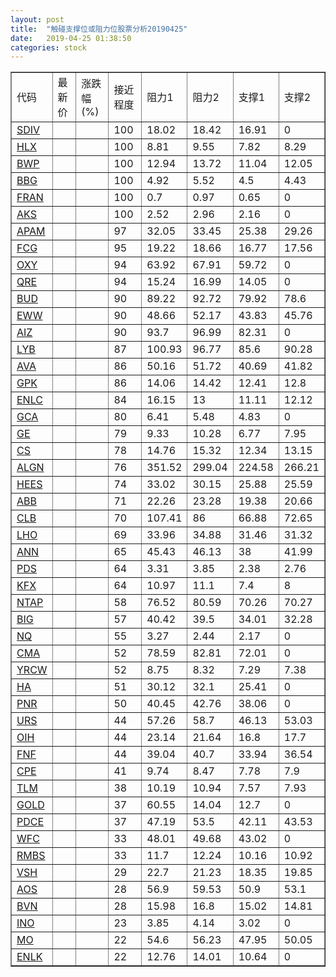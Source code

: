 ```yaml
---
layout: post
title:  "触碰支撑位或阻力位股票分析20190425"
date:   2019-04-25 01:38:50
categories: stock
---
```

<script type="text/javascript">
var stockList = []
stockList.push('gb_sdiv');
stockList.push('gb_hlx');
stockList.push('gb_bwp');
stockList.push('gb_bbg');
stockList.push('gb_fran');
stockList.push('gb_aks');
stockList.push('gb_apam');
stockList.push('gb_fcg');
stockList.push('gb_oxy');
stockList.push('gb_qre');
stockList.push('gb_bud');
stockList.push('gb_eww');
stockList.push('gb_aiz');
stockList.push('gb_lyb');
stockList.push('gb_ava');
stockList.push('gb_gpk');
stockList.push('gb_enlc');
stockList.push('gb_gca');
stockList.push('gb_ge');
stockList.push('gb_cs');
stockList.push('gb_algn');
stockList.push('gb_hees');
stockList.push('gb_abb');
stockList.push('gb_clb');
stockList.push('gb_lho');
stockList.push('gb_ann');
stockList.push('gb_pds');
stockList.push('gb_kfx');
stockList.push('gb_ntap');
stockList.push('gb_big');
stockList.push('gb_nq');
stockList.push('gb_cma');
stockList.push('gb_yrcw');
stockList.push('gb_ha');
stockList.push('gb_pnr');
stockList.push('gb_urs');
stockList.push('gb_oih');
stockList.push('gb_fnf');
stockList.push('gb_cpe');
stockList.push('gb_tlm');
stockList.push('gb_gold');
stockList.push('gb_pdce');
stockList.push('gb_wfc');
stockList.push('gb_rmbs');
stockList.push('gb_vsh');
stockList.push('gb_aos');
stockList.push('gb_bvn');
stockList.push('gb_ino');
stockList.push('gb_mo');
stockList.push('gb_enlk');
</script>
<table border="1">
 <tr>
 <td>代码</td>
 <td>最新价</td>
 <td>涨跌幅(%)</td>
 <td>接近程度</td>
 <td>阻力1</td>
 <td>阻力2</td>
 <td>支撑1</td>
 <td>支撑2</td>
</tr>
  <tr id="sdiv" class="red">
  <td><a href="http://stock.finance.sina.com.cn/usstock/quotes/SDIV.html" target="_blank">SDIV</a></td><td></td><td></td><td>100</td><td>18.02</td><td>18.42</td><td>16.91</td><td>0</td></tr>
  <tr id="hlx" class="green">
  <td><a href="http://stock.finance.sina.com.cn/usstock/quotes/HLX.html" target="_blank">HLX</a></td><td></td><td></td><td>100</td><td>8.81</td><td>9.55</td><td>7.82</td><td>8.29</td></tr>
  <tr id="bwp" class="green">
  <td><a href="http://stock.finance.sina.com.cn/usstock/quotes/BWP.html" target="_blank">BWP</a></td><td></td><td></td><td>100</td><td>12.94</td><td>13.72</td><td>11.04</td><td>12.05</td></tr>
  <tr id="bbg" class="red">
  <td><a href="http://stock.finance.sina.com.cn/usstock/quotes/BBG.html" target="_blank">BBG</a></td><td></td><td></td><td>100</td><td>4.92</td><td>5.52</td><td>4.5</td><td>4.43</td></tr>
  <tr id="fran" class="red">
  <td><a href="http://stock.finance.sina.com.cn/usstock/quotes/FRAN.html" target="_blank">FRAN</a></td><td></td><td></td><td>100</td><td>0.7</td><td>0.97</td><td>0.65</td><td>0</td></tr>
  <tr id="aks" class="red">
  <td><a href="http://stock.finance.sina.com.cn/usstock/quotes/AKS.html" target="_blank">AKS</a></td><td></td><td></td><td>100</td><td>2.52</td><td>2.96</td><td>2.16</td><td>0</td></tr>
  <tr id="apam" class="green">
  <td><a href="http://stock.finance.sina.com.cn/usstock/quotes/APAM.html" target="_blank">APAM</a></td><td></td><td></td><td>97</td><td>32.05</td><td>33.45</td><td>25.38</td><td>29.26</td></tr>
  <tr id="fcg" class="green">
  <td><a href="http://stock.finance.sina.com.cn/usstock/quotes/FCG.html" target="_blank">FCG</a></td><td></td><td></td><td>95</td><td>19.22</td><td>18.66</td><td>16.77</td><td>17.56</td></tr>
  <tr id="oxy" class="green">
  <td><a href="http://stock.finance.sina.com.cn/usstock/quotes/OXY.html" target="_blank">OXY</a></td><td></td><td></td><td>94</td><td>63.92</td><td>67.91</td><td>59.72</td><td>0</td></tr>
  <tr id="qre" class="red">
  <td><a href="http://stock.finance.sina.com.cn/usstock/quotes/QRE.html" target="_blank">QRE</a></td><td></td><td></td><td>94</td><td>15.24</td><td>16.99</td><td>14.05</td><td>0</td></tr>
  <tr id="bud" class="red">
  <td><a href="http://stock.finance.sina.com.cn/usstock/quotes/BUD.html" target="_blank">BUD</a></td><td></td><td></td><td>90</td><td>89.22</td><td>92.72</td><td>79.92</td><td>78.6</td></tr>
  <tr id="eww" class="green">
  <td><a href="http://stock.finance.sina.com.cn/usstock/quotes/EWW.html" target="_blank">EWW</a></td><td></td><td></td><td>90</td><td>48.66</td><td>52.17</td><td>43.83</td><td>45.76</td></tr>
  <tr id="aiz" class="red">
  <td><a href="http://stock.finance.sina.com.cn/usstock/quotes/AIZ.html" target="_blank">AIZ</a></td><td></td><td></td><td>90</td><td>93.7</td><td>96.99</td><td>82.31</td><td>0</td></tr>
  <tr id="lyb" class="green">
  <td><a href="http://stock.finance.sina.com.cn/usstock/quotes/LYB.html" target="_blank">LYB</a></td><td></td><td></td><td>87</td><td>100.93</td><td>96.77</td><td>85.6</td><td>90.28</td></tr>
  <tr id="ava" class="green">
  <td><a href="http://stock.finance.sina.com.cn/usstock/quotes/AVA.html" target="_blank">AVA</a></td><td></td><td></td><td>86</td><td>50.16</td><td>51.72</td><td>40.69</td><td>41.82</td></tr>
  <tr id="gpk" class="red">
  <td><a href="http://stock.finance.sina.com.cn/usstock/quotes/GPK.html" target="_blank">GPK</a></td><td></td><td></td><td>86</td><td>14.06</td><td>14.42</td><td>12.41</td><td>12.8</td></tr>
  <tr id="enlc" class="green">
  <td><a href="http://stock.finance.sina.com.cn/usstock/quotes/ENLC.html" target="_blank">ENLC</a></td><td></td><td></td><td>84</td><td>16.15</td><td>13</td><td>11.11</td><td>12.12</td></tr>
  <tr id="gca" class="green">
  <td><a href="http://stock.finance.sina.com.cn/usstock/quotes/GCA.html" target="_blank">GCA</a></td><td></td><td></td><td>80</td><td>6.41</td><td>5.48</td><td>4.83</td><td>0</td></tr>
  <tr id="ge" class="red">
  <td><a href="http://stock.finance.sina.com.cn/usstock/quotes/GE.html" target="_blank">GE</a></td><td></td><td></td><td>79</td><td>9.33</td><td>10.28</td><td>6.77</td><td>7.95</td></tr>
  <tr id="cs" class="green">
  <td><a href="http://stock.finance.sina.com.cn/usstock/quotes/CS.html" target="_blank">CS</a></td><td></td><td></td><td>78</td><td>14.76</td><td>15.32</td><td>12.34</td><td>13.15</td></tr>
  <tr id="algn" class="red">
  <td><a href="http://stock.finance.sina.com.cn/usstock/quotes/ALGN.html" target="_blank">ALGN</a></td><td></td><td></td><td>76</td><td>351.52</td><td>299.04</td><td>224.58</td><td>266.21</td></tr>
  <tr id="hees" class="red">
  <td><a href="http://stock.finance.sina.com.cn/usstock/quotes/HEES.html" target="_blank">HEES</a></td><td></td><td></td><td>74</td><td>33.02</td><td>30.15</td><td>25.88</td><td>25.59</td></tr>
  <tr id="abb" class="green">
  <td><a href="http://stock.finance.sina.com.cn/usstock/quotes/ABB.html" target="_blank">ABB</a></td><td></td><td></td><td>71</td><td>22.26</td><td>23.28</td><td>19.38</td><td>20.66</td></tr>
  <tr id="clb" class="green">
  <td><a href="http://stock.finance.sina.com.cn/usstock/quotes/CLB.html" target="_blank">CLB</a></td><td></td><td></td><td>70</td><td>107.41</td><td>86</td><td>66.88</td><td>72.65</td></tr>
  <tr id="lho" class="green">
  <td><a href="http://stock.finance.sina.com.cn/usstock/quotes/LHO.html" target="_blank">LHO</a></td><td></td><td></td><td>69</td><td>33.96</td><td>34.88</td><td>31.46</td><td>31.32</td></tr>
  <tr id="ann" class="red">
  <td><a href="http://stock.finance.sina.com.cn/usstock/quotes/ANN.html" target="_blank">ANN</a></td><td></td><td></td><td>65</td><td>45.43</td><td>46.13</td><td>38</td><td>41.99</td></tr>
  <tr id="pds" class="green">
  <td><a href="http://stock.finance.sina.com.cn/usstock/quotes/PDS.html" target="_blank">PDS</a></td><td></td><td></td><td>64</td><td>3.31</td><td>3.85</td><td>2.38</td><td>2.76</td></tr>
  <tr id="kfx" class="green">
  <td><a href="http://stock.finance.sina.com.cn/usstock/quotes/KFX.html" target="_blank">KFX</a></td><td></td><td></td><td>64</td><td>10.97</td><td>11.1</td><td>7.4</td><td>8</td></tr>
  <tr id="ntap" class="red">
  <td><a href="http://stock.finance.sina.com.cn/usstock/quotes/NTAP.html" target="_blank">NTAP</a></td><td></td><td></td><td>58</td><td>76.52</td><td>80.59</td><td>70.26</td><td>70.27</td></tr>
  <tr id="big" class="red">
  <td><a href="http://stock.finance.sina.com.cn/usstock/quotes/BIG.html" target="_blank">BIG</a></td><td></td><td></td><td>57</td><td>40.42</td><td>39.5</td><td>34.01</td><td>32.28</td></tr>
  <tr id="nq" class="green">
  <td><a href="http://stock.finance.sina.com.cn/usstock/quotes/NQ.html" target="_blank">NQ</a></td><td></td><td></td><td>55</td><td>3.27</td><td>2.44</td><td>2.17</td><td>0</td></tr>
  <tr id="cma" class="red">
  <td><a href="http://stock.finance.sina.com.cn/usstock/quotes/CMA.html" target="_blank">CMA</a></td><td></td><td></td><td>52</td><td>78.59</td><td>82.81</td><td>72.01</td><td>0</td></tr>
  <tr id="yrcw" class="red">
  <td><a href="http://stock.finance.sina.com.cn/usstock/quotes/YRCW.html" target="_blank">YRCW</a></td><td></td><td></td><td>52</td><td>8.75</td><td>8.32</td><td>7.29</td><td>7.38</td></tr>
  <tr id="ha" class="red">
  <td><a href="http://stock.finance.sina.com.cn/usstock/quotes/HA.html" target="_blank">HA</a></td><td></td><td></td><td>51</td><td>30.12</td><td>32.1</td><td>25.41</td><td>0</td></tr>
  <tr id="pnr" class="green">
  <td><a href="http://stock.finance.sina.com.cn/usstock/quotes/PNR.html" target="_blank">PNR</a></td><td></td><td></td><td>50</td><td>40.45</td><td>42.76</td><td>38.06</td><td>0</td></tr>
  <tr id="urs" class="green">
  <td><a href="http://stock.finance.sina.com.cn/usstock/quotes/URS.html" target="_blank">URS</a></td><td></td><td></td><td>44</td><td>57.26</td><td>58.7</td><td>46.13</td><td>53.03</td></tr>
  <tr id="oih" class="green">
  <td><a href="http://stock.finance.sina.com.cn/usstock/quotes/OIH.html" target="_blank">OIH</a></td><td></td><td></td><td>44</td><td>23.14</td><td>21.64</td><td>16.8</td><td>17.7</td></tr>
  <tr id="fnf" class="red">
  <td><a href="http://stock.finance.sina.com.cn/usstock/quotes/FNF.html" target="_blank">FNF</a></td><td></td><td></td><td>44</td><td>39.04</td><td>40.7</td><td>33.94</td><td>36.54</td></tr>
  <tr id="cpe" class="red">
  <td><a href="http://stock.finance.sina.com.cn/usstock/quotes/CPE.html" target="_blank">CPE</a></td><td></td><td></td><td>41</td><td>9.74</td><td>8.47</td><td>7.78</td><td>7.9</td></tr>
  <tr id="tlm" class="green">
  <td><a href="http://stock.finance.sina.com.cn/usstock/quotes/TLM.html" target="_blank">TLM</a></td><td></td><td></td><td>38</td><td>10.19</td><td>10.94</td><td>7.57</td><td>7.93</td></tr>
  <tr id="gold" class="green">
  <td><a href="http://stock.finance.sina.com.cn/usstock/quotes/GOLD.html" target="_blank">GOLD</a></td><td></td><td></td><td>37</td><td>60.55</td><td>14.04</td><td>12.7</td><td>0</td></tr>
  <tr id="pdce" class="red">
  <td><a href="http://stock.finance.sina.com.cn/usstock/quotes/PDCE.html" target="_blank">PDCE</a></td><td></td><td></td><td>37</td><td>47.19</td><td>53.5</td><td>42.11</td><td>43.53</td></tr>
  <tr id="wfc" class="red">
  <td><a href="http://stock.finance.sina.com.cn/usstock/quotes/WFC.html" target="_blank">WFC</a></td><td></td><td></td><td>33</td><td>48.01</td><td>49.68</td><td>43.02</td><td>0</td></tr>
  <tr id="rmbs" class="red">
  <td><a href="http://stock.finance.sina.com.cn/usstock/quotes/RMBS.html" target="_blank">RMBS</a></td><td></td><td></td><td>33</td><td>11.7</td><td>12.24</td><td>10.16</td><td>10.92</td></tr>
  <tr id="vsh" class="green">
  <td><a href="http://stock.finance.sina.com.cn/usstock/quotes/VSH.html" target="_blank">VSH</a></td><td></td><td></td><td>29</td><td>22.7</td><td>21.23</td><td>18.35</td><td>19.85</td></tr>
  <tr id="aos" class="red">
  <td><a href="http://stock.finance.sina.com.cn/usstock/quotes/AOS.html" target="_blank">AOS</a></td><td></td><td></td><td>28</td><td>56.9</td><td>59.53</td><td>50.9</td><td>53.1</td></tr>
  <tr id="bvn" class="green">
  <td><a href="http://stock.finance.sina.com.cn/usstock/quotes/BVN.html" target="_blank">BVN</a></td><td></td><td></td><td>28</td><td>15.98</td><td>16.8</td><td>15.02</td><td>14.81</td></tr>
  <tr id="ino" class="red">
  <td><a href="http://stock.finance.sina.com.cn/usstock/quotes/INO.html" target="_blank">INO</a></td><td></td><td></td><td>23</td><td>3.85</td><td>4.14</td><td>3.02</td><td>0</td></tr>
  <tr id="mo" class="green">
  <td><a href="http://stock.finance.sina.com.cn/usstock/quotes/MO.html" target="_blank">MO</a></td><td></td><td></td><td>22</td><td>54.6</td><td>56.23</td><td>47.95</td><td>50.05</td></tr>
  <tr id="enlk" class="red">
  <td><a href="http://stock.finance.sina.com.cn/usstock/quotes/ENLK.html" target="_blank">ENLK</a></td><td></td><td></td><td>22</td><td>12.76</td><td>14.01</td><td>10.64</td><td>0</td></tr>
</table>
